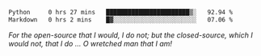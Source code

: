 <!--START_SECTION:waka-->

```txt
Python     0 hrs 27 mins   ███████████████████████▒░   92.94 %
Markdown   0 hrs 2 mins    █▓░░░░░░░░░░░░░░░░░░░░░░░   07.06 %
```

<!--END_SECTION:waka-->

*For the open-source that I would, I do not; but the closed-source, which I would not, that I do ... O wretched man that I am!*
